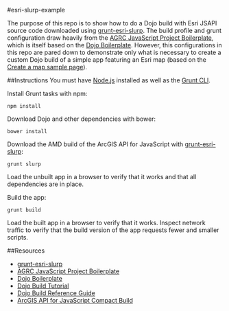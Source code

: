 #esri-slurp-example

The purpose of this repo is to show how to do a Dojo build with Esri JSAPI source code downloaded using [grunt-esri-slurp](https://www.npmjs.org/package/grunt-esri-slurp). The build profile and grunt configuration draw heavily from the [AGRC JavaScript Project Boilerplate](https://github.com/agrc/AGRCJavaScriptProjectBoilerPlate), which is itself based on the [Dojo Boilerplate](https://github.com/csnover/dojo-boilerplate). However, this configurations in this repo are pared down to demonstrate only what is necessary to create a custom Dojo build of a simple app featuring an Esri map (based on the [Create a map sample page](https://developers.arcgis.com/javascript/jssamples/map_simple.html)).

##Instructions
You must have [Node.js](http://nodejs.org/) installed as well as the [Grunt CLI](http://gruntjs.com/getting-started).

Install Grunt tasks with npm:
```
npm install
```

Download Dojo and other dependencies with bower:
```
bower install
```

Download the AMD build of the ArcGIS API for JavaScript with [grunt-esri-slurp](https://www.npmjs.org/package/grunt-esri-slurp):
```
grunt slurp
```

Load the unbuilt app in a browser to verify that it works and that all dependencies are in place.

Build the app:
```
grunt build
```

Load the built app in a browser to verify that it works. Inspect network traffic to verify that the build version of the app requests fewer and smaller scripts.

##Resources
- [grunt-esri-slurp](https://www.npmjs.org/package/grunt-esri-slurp)
- [AGRC JavaScript Project Boilerplate](https://github.com/agrc/AGRCJavaScriptProjectBoilerPlate)
- [Dojo Boilerplate](https://github.com/csnover/dojo-boilerplate)
- [Dojo Build Tutorial](http://dojotoolkit.org/documentation/tutorials/1.9/build/)
- [Dojo Build Reference Guide](http://dojotoolkit.org/reference-guide/1.9/build/index.html)
- [ArcGIS API for JavaScript Compact Build](https://developers.arcgis.com/javascript/jshelp/inside_compactbuild.html)
